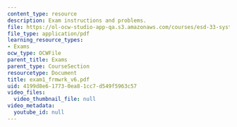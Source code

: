 ```yaml
---
content_type: resource
description: Exam instructions and problems.
file: https://ol-ocw-studio-app-qa.s3.amazonaws.com/courses/esd-33-systems-engineering-summer-2004/4199d8e617730ea81cc7d549f5963c57_exam1_frmwrk_v6.pdf
file_type: application/pdf
learning_resource_types:
- Exams
ocw_type: OCWFile
parent_title: Exams
parent_type: CourseSection
resourcetype: Document
title: exam1_frmwrk_v6.pdf
uid: 4199d8e6-1773-0ea8-1cc7-d549f5963c57
video_files:
  video_thumbnail_file: null
video_metadata:
  youtube_id: null
---
```

